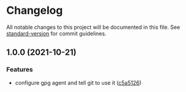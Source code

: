 # Changelog

All notable changes to this project will be documented in this file. See [standard-version](https://github.com/conventional-changelog/standard-version) for commit guidelines.

## 1.0.0 (2021-10-21)


### Features

* configure gpg agent and tell git to use it ([c5a5126](https://github.com/cresh-io/action-gpg/commit/c5a512635ed895507c1c7f833fda1fad8dab8b42))
